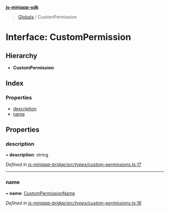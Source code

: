 **[js-miniapp-sdk](../README.md)**

> [Globals](../README.md) / CustomPermission

# Interface: CustomPermission

## Hierarchy

* **CustomPermission**

## Index

### Properties

* [description](custompermission.md#description)
* [name](custompermission.md#name)

## Properties

### description

•  **description**: string

*Defined in [js-miniapp-bridge/src/types/custom-permissions.ts:17](https://github.com/rakutentech/js-miniapp/blob/94e5592/js-miniapp-bridge/src/types/custom-permissions.ts#L17)*

___

### name

•  **name**: [CustomPermissionName](../enums/custompermissionname.md)

*Defined in [js-miniapp-bridge/src/types/custom-permissions.ts:16](https://github.com/rakutentech/js-miniapp/blob/94e5592/js-miniapp-bridge/src/types/custom-permissions.ts#L16)*
